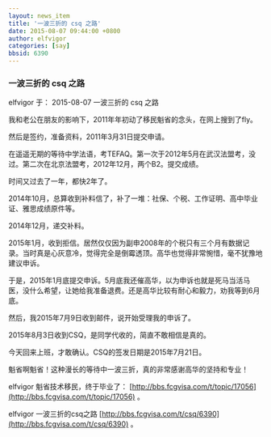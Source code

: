 ```yaml
---
layout: news_item
title: '一波三折的 csq 之路'
date: 2015-08-07 09:44:00 +0800
author: elfvigor
categories: [say]
bbsid: 6390
---
```


### 一波三折的 csq 之路

elfvigor 于： 2015-08-07 一波三折的 csq 之路

我和老公在朋友的影响下，2011年年初动了移民魁省的念头，在网上搜到了fly。

然后是签约，准备资料，2011年3月31日提交申请。

在遥遥无期的等待中学法语，考TEFAQ。第一次于2012年5月在武汉法盟考，没过。第二次在北京法盟考，2012年12月，两个B2。提交成绩。

时间又过去了一年，都快2年了。

2014年10月，总算收到补料信了，补了一堆：社保、个税、工作证明、高中毕业证、雅思成绩原件等。

2014年12月，递交补料。

2015年1月，收到拒信。居然仅仅因为副申2008年的个税只有三个月有数据记录。当时真是心灰意冷，觉得完全是倒霉透顶。高华也觉得非常惋惜，毫不犹豫地建议申诉。

于是，2015年1月底提交申诉。5月底我还催高华，以为申诉也就是死马当活马医，没什么希望，让她给我准备退费。还是高华比较有耐心和毅力，劝我等到6月底。

然后，我2015年7月9日收到邮件，说开始受理我的申诉了。

2015年8月3日收到CSQ，是同学代收的，简直不敢相信是真的。

今天回来上班，才敢确认。CSQ的签发日期是2015年7月21日。

魁省啊魁省！这种漫长的等待中一波三折，真的非常感谢高华的坚持和专业！

elfvigor 魁省技术移民，终于毕业了： [http://bbs.fcgvisa.com/t/topic/17056](http://bbs.fcgvisa.com/t/topic/17056) 。

elfvigor 一波三折的csq之路 [http://bbs.fcgvisa.com/t/csq/6390](http://bbs.fcgvisa.com/t/csq/6390) 。
